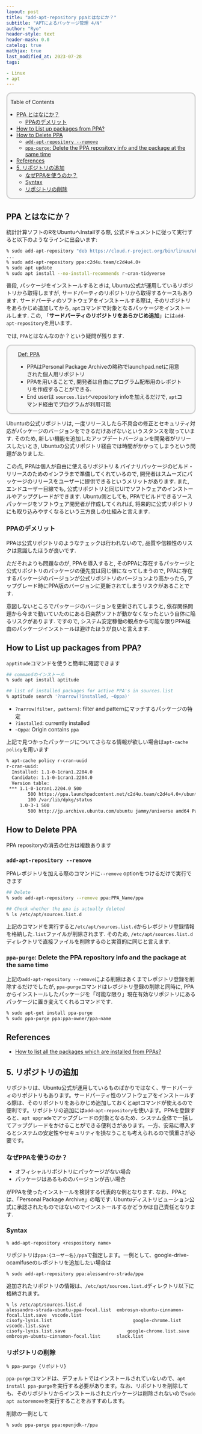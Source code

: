 ```yaml
---
layout: post
title: "add-apt-repository ppaとはなにか？"
subtitle: "APTによるパッケージ管理 4/N"
author: "Ryo"
header-style: text
header-mask: 0.0
catelog: true
mathjax: true
last_modified_at: 2023-07-28
tags:

- Linux
- apt
---
```



<div style='border-radius: 1em; border-style:solid; border-color:#D3D3D3; background-color:#F8F8F8'>

<p class="h4">&nbsp;&nbsp;Table of Contents</p>

<!-- START doctoc generated TOC please keep comment here to allow auto update -->
<!-- DON'T EDIT THIS SECTION, INSTEAD RE-RUN doctoc TO UPDATE -->

- [PPA とはなにか？](#ppa-%E3%81%A8%E3%81%AF%E3%81%AA%E3%81%AB%E3%81%8B)
  - [PPAのデメリット](#ppa%E3%81%AE%E3%83%87%E3%83%A1%E3%83%AA%E3%83%83%E3%83%88)
- [How to List up packages from PPA?](#how-to-list-up-packages-from-ppa)
- [How to Delete PPA](#how-to-delete-ppa)
  - [`add-apt-repository --remove`](#add-apt-repository---remove)
  - [`ppa-purge`: Delete the PPA repository info and the package at the same time](#ppa-purge-delete-the-ppa-repository-info-and-the-package-at-the-same-time)
- [References](#references)
- [5. リポジトリの追加](#5-%E3%83%AA%E3%83%9D%E3%82%B8%E3%83%88%E3%83%AA%E3%81%AE%E8%BF%BD%E5%8A%A0)
  - [なぜPPAを使うのか？](#%E3%81%AA%E3%81%9Cppa%E3%82%92%E4%BD%BF%E3%81%86%E3%81%AE%E3%81%8B)
  - [Syntax](#syntax)
  - [リポジトリの削除](#%E3%83%AA%E3%83%9D%E3%82%B8%E3%83%88%E3%83%AA%E3%81%AE%E5%89%8A%E9%99%A4)

<!-- END doctoc generated TOC please keep comment here to allow auto update -->


</div>

## PPA とはなにか？

統計計算ソフトのRをUbuntuへInstallする際, 公式ドキュメントに従って実行すると以下のようなラインに出会います:

```zsh
% sudo add-apt-repository "deb https://cloud.r-project.org/bin/linux/ubuntu $(lsb_release -cs)-cran40/"
...
% sudo add-apt-repository ppa:c2d4u.team/c2d4u4.0+
% sudo apt update
% sudo apt install --no-install-recommends r-cran-tidyverse
```

普段, パッケージをインストールするときは, Ubuntu公式が運用しているリポジトリから取得しますが, サードパーティのリポジトリから取得するケースもあります.
サードパーティのソフトウェアをインストールする際は, そのリポジトリをあらかじめ追加してから, `apt`コマンドで対象となるパッケージをインストールします.
この, 「**サードパーティのリポジトリをあらかじめ追加**」には`add-apt-repository`を用います.

では, `PPA`とはなんなのか？という疑問が残ります.

<div style='padding-left: 2em; padding-right: 2em; border-radius: 1em; border-style:solid; border-color:#D3D3D3; background-color:#F8F8F8'>
<p class="h4"><ins>Def: PPA</ins></p>

- PPAはPersonal Package Archiveの略称でlaunchpad.netに用意された個人用リポジトリ
- PPAを用いることで, 開発者は自由にプログラム配布用のレポジトリを作成することができる.
- End userは `sources.list`へrepository infoを加えるだけで, `apt`コマンド経由でプログラムが利用可能

</div>

Ubuntuの公式リポジトリは, 一度リリースしたら不具合の修正とセキュリティ対応がパッケージのバージョンをできるだけあげないというスタンスを取っています.
そのため, 新しい機能を追加したアップデートバージョンを開発者がリリースしたいとき, Ubuntuの公式リポジトリ経由では時間がかかってしまうという問題がありました.

この点, PPAは個人が自由に使えるリポジトリ & バイナリパッケージのビルド・リリースのためのインフラまで準備してくれているので, 開発者はスムーズにパッケージのリリースをユーザーに提供できるというメリットがあります.
また, エンドユーザー目線でも, 公式リポジトリと同じUIでソフトウェアのインストールやアップグレードができます. Ubuntu側としても, PPAでビルドできるソースパッケージをソフトウェア開発者が作成してくれれば, 将来的に公式リポジトリにも取り込みやすくなるという三方良しの仕組みと言えます.

### PPAのデメリット

PPAは公式リポジトリのようなチェックは行われないので, 品質や信頼性のリスクは意識したほうが良いです.

ただそれよりも問題なのが, PPAを導入すると, そのPPAに存在するパッケージと公式リポジトリのパッケージの優先度は同じ値になってしまうので, 
PPAに存在するパッケージのバージョンが公式リポジトリのバージョンより高かったら, アップグレード時にPPA版のバージョンに更新されてしまうリスクがあることです.

意図しないところでパッケージのバージョンを更新されてしまうと, 依存関係問題から今まで動いていたのにある日突然ソフトが動かなくなったという自体に陥るリスクがあります.
ですので, システム安定稼働の観点から可能な限りPPA経由のパッケージインストールは避けたほうが良いと言えます.

## How to List up packages from PPA?

`apptitude`コマンドを使うと簡単に確認できます

```zsh
## commandのインストール
% sudo apt install aptitude 

## list of installed packages for active PPA's in sources.list
% aptitude search '?narrow(?installed, ~Oppa)'
```

- `?narrow(filter, pattern)`: filter and patternにマッチするパッケージの特定
- `?installed`: currently installed
- `~Oppa`: Origin contains `ppa`

上記で見つかったパッケージについてさらなる情報が欲しい場合は`apt-cache policy`を用います

```zsh
% apt-cache policy r-cran-uuid 
r-cran-uuid:
  Installed: 1.1-0-1cran1.2204.0
  Candidate: 1.1-0-1cran1.2204.0
  Version table:
 *** 1.1-0-1cran1.2204.0 500
        500 https://ppa.launchpadcontent.net/c2d4u.team/c2d4u4.0+/ubuntu jammy/main amd64 Packages
        100 /var/lib/dpkg/status
     1.0-3-1 500
        500 http://jp.archive.ubuntu.com/ubuntu jammy/universe amd64 Packages

```


## How to Delete PPA

PPA repositoryの消去の仕方は複数あります

### `add-apt-repository --remove`

PPAレポジトリを加える際のコマンドに`--remove` optionをつけるだけで実行できます

```zsh
## Delete
% sudo add-apt-repository --remove ppa:PPA_Name/ppa

## Check whether the ppa is actually deleted
% ls /etc/apt/sources.list.d
```

上記のコマンドを実行すると`/etc/apt/sources.list.d`からレポジトリ登録情報を格納した`.list`ファイルが削除されます.
そのため, `/etc/apt/sources.list.d`ディレクトリで直接ファイルを削除するのと実質的に同じと言えます.

### `ppa-purge`: Delete the PPA repository info and the package at the same time

上記の`add-apt-repository --remove`による削除はあくまでレポジトリ登録を削除するだけでしたが, 
`ppa-purge`コマンドはレポジトリ登録の削除と同時に, PPAからインストールしたパッケージを「可能な限り」現在有効なリポジトリにあるパッケージに置き変えてくれるコマンドです.

```zsh
% sudo apt-get install ppa-purge
% sudo ppa-purge ppa:ppa-owner/ppa-name
```

References
------

- [How to list all the packages which are installed from PPAs?](https://askubuntu.com/questions/447129/how-to-list-all-the-packages-which-are-installed-from-ppas)
















## 5. リポジトリの追加

リポジトリは、Ubuntu公式が運用しているものばかりではなく、サードパーティのリポジトリもあります。サードパーティ性のソフトウェアをインストールする際は、そのリポジトリをあらかじめ追加しておくとaptコマンドが使えるので便利です。リポジトリの追加には`add-apt-repository`を使います。PPAを登録すると、`apt upgrade`でアップグレードの対象となるため、システム全体で一括してアップグレードをかけることができる便利さがあります。一方、安易に導入するとシステムの安定性やセキュリティを損なうことも考えられるので慎重さが必要です。


### なぜPPAを使うのか？

- オフィシャルリポジトリにパッケージがない場合
- パッケージはあるもののバージョンが古い場合

がPPAを使ったインストールを検討する代表的な例となります. なお、PPAとは、「Personal Package Archive」の略です. Ubuntuディストリビューション公式に承認されたものではないのでインストールするかどうかは自己責任となります.

### Syntax

```
% add-apt-repository <respository name>
```

リポジトリは`ppa:{ユーザー名}/ppa`で指定します。一例として、google-drive-ocamlfuseのレポジトリを追加したい場合は

```
% sudo add-apt-repository ppa:alessandro-strada/ppa
```

追加されたリポジトリの情報は、`/etc/apt/sources.list.d`ディレクトリ以下に格納されます。

```
% ls /etc/apt/sources.list.d
alessandro-strada-ubuntu-ppa-focal.list  embrosyn-ubuntu-cinnamon-focal.list.save  vscode.list
cisofy-lynis.list			                   google-chrome.list			                   vscode.list.save
cisofy-lynis.list.save			             google-chrome.list.save
embrosyn-ubuntu-cinnamon-focal.list	     slack.list
```

### リポジトリの削除

```
% ppa-purge {リポジトリ}
```

`ppa-purge`コマンドは、デフォルトではインストールされていないので、`apt install ppa-purge`を実行する必要があります。なお、リポジトリを削除しても、そのリポジトリからインストールされたパッケージは削除されないので`sudo apt autoremove`を実行することをおすすめします。

削除の一例として

```zsh
% sudo ppa-purge ppa:openjdk-r/ppa
```